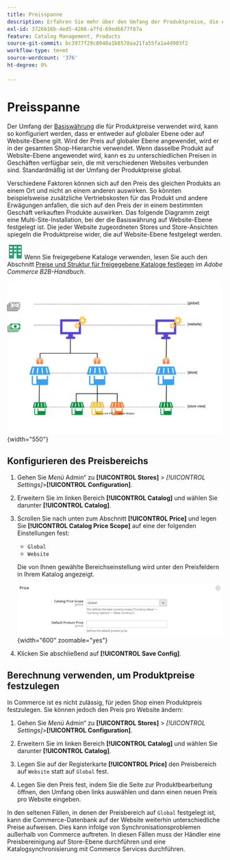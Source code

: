 ```yaml
---
title: Preisspanne
description: Erfahren Sie mehr über den Umfang der Produktpreise, die entweder global oder auf Website angewendet werden können.
exl-id: 3726b16b-4ed5-4286-a7fd-69ed6677f87a
feature: Catalog Management, Products
source-git-commit: bc3977f29c8048a1b8578aa21fa55fa1a4d903f2
workflow-type: tm+mt
source-wordcount: '376'
ht-degree: 0%

---
```


# Preisspanne

Der Umfang der [Basiswährung](../stores-purchase/currency-configuration.md) die für Produktpreise verwendet wird, kann so konfiguriert werden, dass er entweder auf globaler Ebene oder auf Website-Ebene gilt. Wird der Preis auf globaler Ebene angewendet, wird er in der gesamten Shop-Hierarchie verwendet. Wenn dasselbe Produkt auf Website-Ebene angewendet wird, kann es zu unterschiedlichen Preisen in Geschäften verfügbar sein, die mit verschiedenen Websites verbunden sind. Standardmäßig ist der Umfang der Produktpreise global.

Verschiedene Faktoren können sich auf den Preis des gleichen Produkts an einem Ort und nicht an einem anderen auswirken. So könnten beispielsweise zusätzliche Vertriebskosten für das Produkt und andere Erwägungen anfallen, die sich auf den Preis der in einem bestimmten Geschäft verkauften Produkte auswirken. Das folgende Diagramm zeigt eine Multi-Site-Installation, bei der die Basiswährung auf Website-Ebene festgelegt ist. Die jeder Website zugeordneten Stores und Store-Ansichten spiegeln die Produktpreise wider, die auf Website-Ebene festgelegt werden.

![Adobe Commerce B2B](../assets/b2b.svg) Wenn Sie freigegebene Kataloge verwenden, lesen Sie auch den Abschnitt [Preise und Struktur für freigegebene Kataloge festlegen](../b2b/catalog-shared-pricing-structure.md) im _Adobe Commerce B2B-Handbuch_.

![Preisfindungsdiagramm](./assets/catalog-price-scope.svg){width="550"}

## Konfigurieren des Preisbereichs

1. Gehen Sie _Menü_ Admin“ zu **[!UICONTROL Stores]** > _[!UICONTROL Settings]_>**[!UICONTROL Configuration]**.

1. Erweitern Sie im linken Bereich **[!UICONTROL Catalog]** und wählen Sie darunter **[!UICONTROL Catalog]**.

1. Scrollen Sie nach unten zum Abschnitt **[!UICONTROL Price]** und legen Sie **[!UICONTROL Catalog Price Scope]** auf eine der folgenden Einstellungen fest:

   - `Global`
   - `Website`

   Die von Ihnen gewählte Bereichseinstellung wird unter den Preisfeldern in Ihrem Katalog angezeigt.

   ![Katalogpreis-Umfang](./assets/catalog-price.png){width="600" zoomable="yes"}

1. Klicken Sie abschließend auf **[!UICONTROL Save Config]**.

## Berechnung verwenden, um Produktpreise festzulegen

In Commerce ist es nicht zulässig, für jeden Shop einen Produktpreis festzulegen. Sie können jedoch den Preis pro Website ändern:

1. Gehen Sie _Menü_ Admin“ zu **[!UICONTROL Stores]** > _[!UICONTROL Settings]_>**[!UICONTROL Configuration]**.

1. Erweitern Sie im linken Bereich **[!UICONTROL Catalog]** und wählen Sie darunter **[!UICONTROL Catalog]**.

1. Legen Sie auf der Registerkarte **[!UICONTROL Price]** den Preisbereich auf `Website` statt auf `Global` fest.

1. Legen Sie den Preis fest, indem Sie die Seite zur Produktbearbeitung öffnen, den Umfang oben links auswählen und dann einen neuen Preis pro Website eingeben.

In den seltenen Fällen, in denen der Preisbereich auf `Global` festgelegt ist, kann die Commerce-Datenbank auf der Website weiterhin unterschiedliche Preise aufweisen. Dies kann infolge von Synchronisationsproblemen außerhalb von Commerce auftreten. In diesen Fällen muss der Händler eine Preisbereinigung auf Store-Ebene durchführen und eine Katalogsynchronisierung mit Commerce Services durchführen.